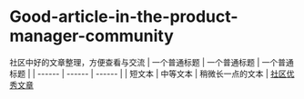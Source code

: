 # Good-article-in-the-product-manager-community
社区中好的文章整理，方便查看与交流
| 一个普通标题 | 一个普通标题 | 一个普通标题 |
| ------ | ------ | ------ |
| 短文本 | 中等文本 | 稍微长一点的文本 |
[社区优秀文章](https://github.com/wangyr45/Good-article-in-the-product-manager-community/blob/master/Product/Product.md)
